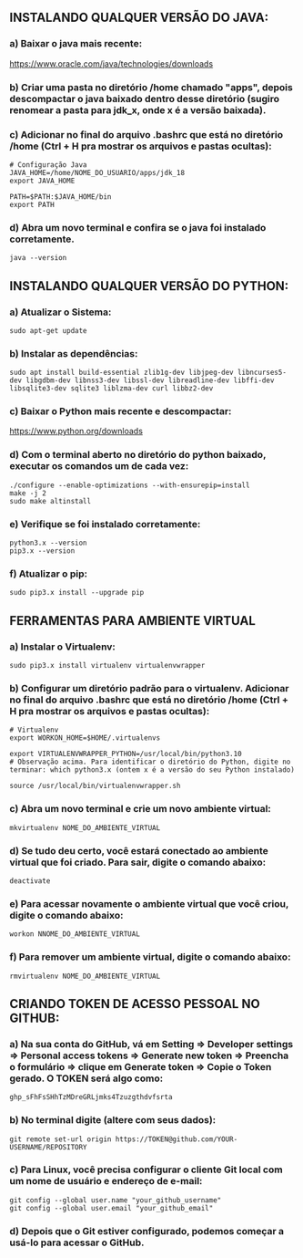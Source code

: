 ## INSTALANDO QUALQUER VERSÃO DO JAVA:

### a) Baixar o java mais recente:

https://www.oracle.com/java/technologies/downloads
	
### b) Criar uma pasta no diretório /home chamado "apps", depois descompactar o java baixado dentro desse diretório (sugiro renomear a pasta para jdk_x, onde x é a versão baixada).
	
### c) Adicionar no final do arquivo .bashrc que está no diretório /home (Ctrl + H pra mostrar os arquivos e pastas ocultas):

```
# Configuração Java
JAVA_HOME=/home/NOME_DO_USUARIO/apps/jdk_18
export JAVA_HOME

PATH=$PATH:$JAVA_HOME/bin
export PATH
```

### d) Abra um novo terminal e confira se o java foi instalado corretamente.

```
java --version
```

## INSTALANDO QUALQUER VERSÃO DO PYTHON:

### a) Atualizar o Sistema:

```
sudo apt-get update
```

### b) Instalar as dependências:

```
sudo apt install build-essential zlib1g-dev libjpeg-dev libncurses5-dev libgdbm-dev libnss3-dev libssl-dev libreadline-dev libffi-dev libsqlite3-dev sqlite3 liblzma-dev curl libbz2-dev
```

### c) Baixar o Python mais recente e descompactar:
	
https://www.python.org/downloads

### d) Com o terminal aberto no diretório do python baixado, executar os comandos um de cada vez:

```
./configure --enable-optimizations --with-ensurepip=install
make -j 2
sudo make altinstall
```

### e) Verifique se foi instalado corretamente:

```
python3.x --version
pip3.x --version
```

### f) Atualizar o pip:

```
sudo pip3.x install --upgrade pip
```

## FERRAMENTAS PARA AMBIENTE VIRTUAL

### a) Instalar o Virtualenv:

```
sudo pip3.x install virtualenv virtualenvwrapper
```

### b) Configurar um diretório padrão para o virtualenv. Adicionar no final do arquivo .bashrc que está no diretório /home (Ctrl + H pra mostrar os arquivos e pastas ocultas):

```
# Virtualenv
export WORKON_HOME=$HOME/.virtualenvs

export VIRTUALENVWRAPPER_PYTHON=/usr/local/bin/python3.10
# Observação acima. Para identificar o diretório do Python, digite no terminar: which python3.x (ontem x é a versão do seu Python instalado)

source /usr/local/bin/virtualenvwrapper.sh
```

### c) Abra um novo terminal e crie um novo ambiente virtual:

```
mkvirtualenv NOME_DO_AMBIENTE_VIRTUAL
```

### d) Se tudo deu certo, você estará conectado ao ambiente virtual que foi criado. Para sair, digite o comando abaixo:

```
deactivate
```

### e) Para acessar novamente o ambiente virtual que você criou, digite o comando abaixo:

```
workon NNOME_DO_AMBIENTE_VIRTUAL
```

### f) Para remover um ambiente virtual, digite o comando abaixo:

```
rmvirtualenv NOME_DO_AMBIENTE_VIRTUAL
```

## CRIANDO TOKEN DE ACESSO PESSOAL NO GITHUB:

### a) Na sua conta do GitHub, vá em Setting => Developer settings => Personal access tokens => Generate new token => Preencha o formulário => clique em Generate token => Copie o Token gerado. O TOKEN será algo como:
```ghp_sFhFsSHhTzMDreGRLjmks4Tzuzgthdvfsrta```

### b) No terminal digite (altere com seus dados):

```
git remote set-url origin https://TOKEN@github.com/YOUR-USERNAME/REPOSITORY
```

### c) Para Linux, você precisa configurar o cliente Git local com um nome de usuário e endereço de e-mail:

```
git config --global user.name "your_github_username"
git config --global user.email "your_github_email"
```

### d) Depois que o Git estiver configurado, podemos começar a usá-lo para acessar o GitHub.

